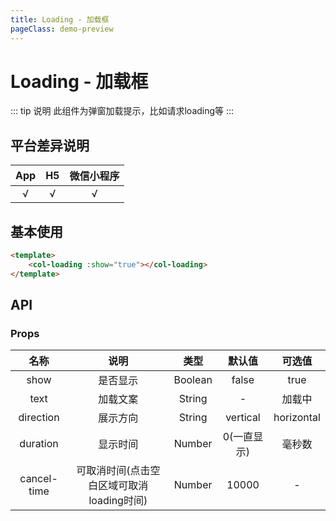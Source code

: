 ```yaml
---
title: Loading - 加载框
pageClass: demo-preview
---
```


<DemoPreview url="pages/components/loading"/>

# Loading - 加载框

::: tip 说明
此组件为弹窗加载提示，比如请求loading等
:::

## 平台差异说明
|  App  |  H5   | 微信小程序 |
| :---: | :---: | :--------: |
|   √   |   √   |     √      |

## 基本使用

```html
<template>
	<col-loading :show="true"></col-loading>
</template>
```
## API
### Props
| 名称 | 说明 | 类型 | 默认值 | 可选值 |
| :--: | :--: | :--: | :--: | :--: |
| show | 是否显示 | Boolean |  false   |  true |
| text | 加载文案 | String  |  - |   加载中   |
| direction | 展示方向 | String  | vertical | horizontal |
| duration | 显示时间 | Number |  0(一直显示)   |  毫秒数 |
| cancel-time | 可取消时间(点击空白区域可取消loading时间) | Number  | 10000 | - |



